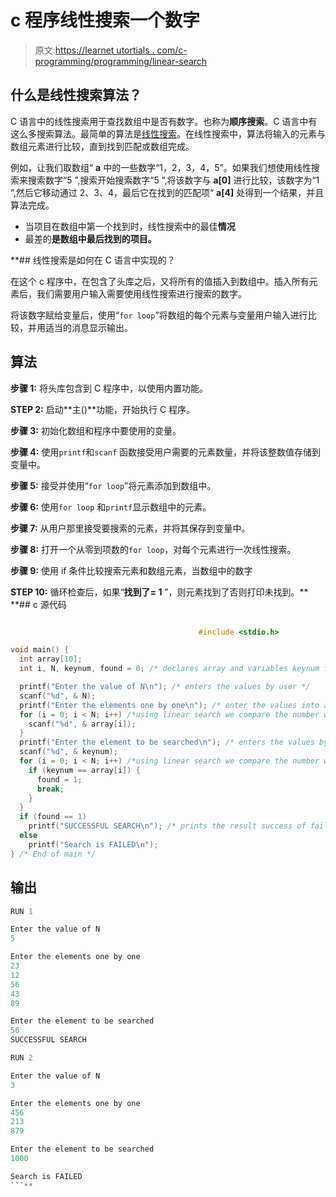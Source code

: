 # c 程序线性搜索一个数字

> 原文:[https://learnet utortials . com/c-programming/programming/linear-search](https://learnetutorials.com/c-programming/programs/linear-search)

## 什么是线性搜索算法？

C 语言中的线性搜索用于查找数组中是否有数字。也称为**顺序搜索**。C 语言中有这么多搜索算法。最简单的算法是[线性搜索](https://en.wikipedia.org/wiki/Linear_search)。在线性搜索中，算法将输入的元素与数组元素进行比较，直到找到匹配或数组完成。

例如，让我们取数组“ **a** 中的一些数字“1，2，3，4，5”。如果我们想使用线性搜索来搜索数字“5 ”,搜索开始搜索数字“5 ”,将该数字与 **a[0]** 进行比较，该数字为“1 ”,然后它移动通过 2、3、4，最后它在找到的匹配项“ **a[4]** 处得到一个结果，并且算法完成。

*   当项目在数组中第一个找到时，线性搜索中的最佳**情况**
*   最差的**是数组中最后找到的项目。**

 **## 线性搜索是如何在 C 语言中实现的？

在这个 c 程序中，在包含了头库之后，又将所有的值插入到数组中。插入所有元素后，我们需要用户输入需要使用线性搜索进行搜索的数字。

将该数字赋给变量后，使用“`for loop`”将数组的每个元素与变量用户输入进行比较，并用适当的消息显示输出。

## 算法

**步骤 1:** 将头库包含到 C 程序中，以使用内置功能。

**STEP 2:** 启动**主()**功能，开始执行 C 程序。

**步骤 3:** 初始化数组和程序中要使用的变量。

**步骤 4:** 使用`printf`和`scanf` 函数接受用户需要的元素数量，并将该整数值存储到变量中。

**步骤 5:** 接受并使用“`for loop`”将元素添加到数组中。

**步骤 6:** 使用`for loop` 和`printf`显示数组中的元素。

**步骤 7:** 从用户那里接受要搜索的元素，并将其保存到变量中。

**步骤 8:** 打开一个从零到项数的`for loop`，对每个元素进行一次线性搜索。

**步骤 9:** 使用 if 条件比较搜索元素和数组元素，当数组中的数字

**STEP 10:** 循环检查后，如果“**找到了= 1** ”，则元素找到了否则打印未找到。**  **## c 源代码

```c

                                          #include <stdio.h>

void main() {
  int array[10];
  int i, N, keynum, found = 0; /* declares array and variables keynum found etc as integer */

  printf("Enter the value of N\n"); /* enters the values by user */
  scanf("%d", & N);
  printf("Enter the elements one by one\n"); /* enter the values into a array and print the numbers */
  for (i = 0; i < N; i++) /*using linear search we compare the number with other elements in array */ {
    scanf("%d", & array[i]);
  }
  printf("Enter the element to be searched\n"); /* enters the values by user */
  scanf("%d", & keynum);
  for (i = 0; i < N; i++) /*using linear search we compare the number with other elements in array */ {
    if (keynum == array[i]) {
      found = 1;
      break;
    }
  }
  if (found == 1)
    printf("SUCCESSFUL SEARCH\n"); /* prints the result success of failure */
  else
    printf("Search is FAILED\n");
} /* End of main */

```

## 输出

```c
RUN 1

Enter the value of N
5

Enter the elements one by one
23
12
56
43
89

Enter the element to be searched
56
SUCCESSFUL SEARCH

RUN 2

Enter the value of N
3

Enter the elements one by one
456
213
879

Enter the element to be searched
1000

Search is FAILED
```**